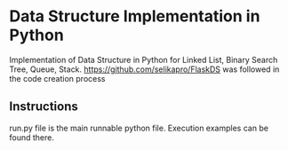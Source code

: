 # Data Structure Implementation in Python
Implementation of Data Structure in Python for Linked List, Binary Search Tree, Queue, Stack.
https://github.com/selikapro/FlaskDS was followed in the code creation process

## Instructions
run.py file is the main runnable python file. Execution examples can be found there.